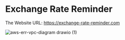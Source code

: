 # Exchange Rate Reminder
<p>
  The Website URL:
  <a href="https://exchange-rate-reminder.com" target="_blank">https://exchange-rate-reminder.com</a>
</p>

![aws-err-vpc-diagram drawio (1)](https://user-images.githubusercontent.com/103486301/221332933-0a18f77c-d3fc-4732-b291-acf6b5bb8f1f.png)
